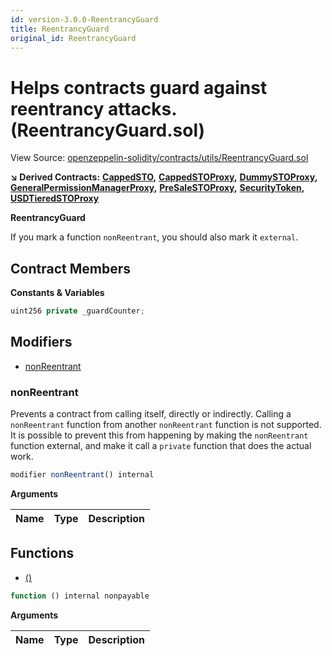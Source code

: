 ```yaml
---
id: version-3.0.0-ReentrancyGuard
title: ReentrancyGuard
original_id: ReentrancyGuard
---
```


# Helps contracts guard against reentrancy attacks. \(ReentrancyGuard.sol\)

View Source: [openzeppelin-solidity/contracts/utils/ReentrancyGuard.sol](https://github.com/remon-nashid/polymath-core/tree/0c5593835be9dcec69d8de5b12eb17bc7cd77adc/openzeppelin-solidity/contracts/utils/ReentrancyGuard.sol)

**↘ Derived Contracts:** [**CappedSTO**](cappedsto.md)**,** [**CappedSTOProxy**](cappedstoproxy.md)**,** [**DummySTOProxy**](dummystoproxy.md)**,** [**GeneralPermissionManagerProxy**](generalpermissionmanagerproxy.md)**,** [**PreSaleSTOProxy**](presalestoproxy.md)**,** [**SecurityToken**](securitytoken.md)**,** [**USDTieredSTOProxy**](usdtieredstoproxy.md)

**ReentrancyGuard**

If you mark a function `nonReentrant`, you should also mark it `external`.

## Contract Members

**Constants & Variables**

```javascript
uint256 private _guardCounter;
```

## Modifiers

* [nonReentrant](reentrancyguard.md#nonreentrant)

### nonReentrant

Prevents a contract from calling itself, directly or indirectly. Calling a `nonReentrant` function from another `nonReentrant` function is not supported. It is possible to prevent this from happening by making the `nonReentrant` function external, and make it call a `private` function that does the actual work.

```javascript
modifier nonReentrant() internal
```

**Arguments**

| Name | Type | Description |
| :--- | :--- | :--- |


## Functions

* [\(\)](reentrancyguard.md)

```javascript
function () internal nonpayable
```

**Arguments**

| Name | Type | Description |
| :--- | :--- | :--- |



